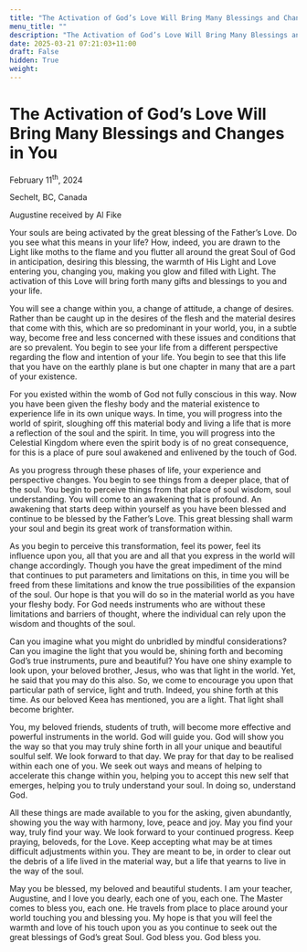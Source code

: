 ```yaml
---
title: "The Activation of God’s Love Will Bring Many Blessings and Changes in You"
menu_title: ""
description: "The Activation of God’s Love Will Bring Many Blessings and Changes in You"
date: 2025-03-21 07:21:03+11:00
draft: False
hidden: True
weight:
---
```

# The Activation of God’s Love Will Bring Many Blessings and Changes in You

February 11<sup>th</sup>, 2024

Sechelt, BC, Canada

Augustine received by Al Fike

Your souls are being activated by the great blessing of the Father’s Love. Do you see what this means in your life? How, indeed, you are drawn to the Light like moths to the flame and you flutter all around the great Soul of God in anticipation, desiring this blessing, the warmth of His Light and Love entering you, changing you, making you glow and filled with Light. The activation of this Love will bring forth many gifts and blessings to you and your life.

You will see a change within you, a change of attitude, a change of desires. Rather than be caught up in the desires of the flesh and the material desires that come with this, which are so predominant in your world, you, in a subtle way, become free and less concerned with these issues and conditions that are so prevalent. You begin to see your life from a different perspective regarding the flow and intention of your life. You begin to see that this life that you have on the earthly plane is but one chapter in many that are a part of your existence.

For you existed within the womb of God not fully conscious in this way. Now you have been given the fleshy body and the material existence to experience life in its own unique ways. In time, you will progress into the world of spirit, sloughing off this material body and living a life that is more a reflection of the soul and the spirit. In time, you will progress into the Celestial Kingdom where even the spirit body is of no great consequence, for this is a place of pure soul awakened and enlivened by the touch of God.

As you progress through these phases of life, your experience and perspective changes. You begin to see things from a deeper place, that of the soul. You begin to perceive things from that place of soul wisdom, soul understanding. You will come to an awakening that is profound. An awakening that starts deep within yourself as you have been blessed and continue to be blessed by the Father’s Love. This great blessing shall warm your soul and begin its great work of transformation within.

As you begin to perceive this transformation, feel its power, feel its influence upon you, all that you are and all that you express in the world will change accordingly. Though you have the great impediment of the mind that continues to put parameters and limitations on this, in time you will be freed from these limitations and know the true possibilities of the expansion of the soul. Our hope is that you will do so in the material world as you have your fleshy body. For God needs instruments who are without these limitations and barriers of thought, where the individual can rely upon the wisdom and thoughts of the soul.

Can you imagine what you might do unbridled by mindful considerations? Can you imagine the light that you would be, shining forth and becoming God’s true instruments, pure and beautiful? You have one shiny example to look upon, your beloved brother, Jesus, who was that light in the world. Yet, he said that you may do this also. So, we come to encourage you upon that particular path of service, light and truth. Indeed, you shine forth at this time. As our beloved Keea has mentioned, you are a light. That light shall become brighter.

You, my beloved friends, students of truth, will become more effective and powerful instruments in the world. God will guide you. God will show you the way so that you may truly shine forth in all your unique and beautiful soulful self. We look forward to that day. We pray for that day to be realised within each one of you. We seek out ways and means of helping to accelerate this change within you, helping you to accept this new self that emerges, helping you to truly understand your soul. In doing so, understand God.

All these things are made available to you for the asking, given abundantly, showing you the way with harmony, love, peace and joy. May you find your way, truly find your way. We look forward to your continued progress. Keep praying, beloveds, for the Love. Keep accepting what may be at times difficult adjustments within you. They are meant to be, in order to clear out the debris of a life lived in the material way, but a life that yearns to live in the way of the soul.

May you be blessed, my beloved and beautiful students. I am your teacher, Augustine, and I love you dearly, each one of you, each one. The Master comes to bless you, each one. He travels from place to place around your world touching you and blessing you. My hope is that you will feel the warmth and love of his touch upon you as you continue to seek out the great blessings of God’s great Soul. God bless you. God bless you.
